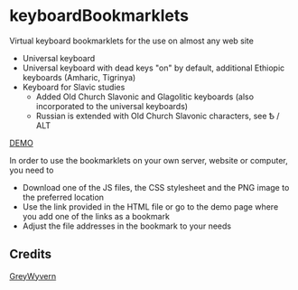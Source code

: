 # keyboardBookmarklets
Virtual keyboard bookmarklets for the use on almost any web site
 - Universal keyboard
 - Universal keyboard with dead keys "on" by default, additional Ethiopic keyboards (Amharic, Tigrinya)
 - Keyboard for Slavic studies
   - Added Old Church Slavonic and Glagolitic keyboards (also incorporated to the universal keyboards)
   - Russian is extended with Old Church Slavonic characters, see Ѣ / ALT

[DEMO](https://languagebookmarklet.de/keyboard/test.html)

In order to use the  bookmarklets on your own server, website or computer, you need to
 - Download one of the JS files, the CSS stylesheet and the PNG image to the preferred location
 - Use the link provided in the HTML file or go to the demo page where you add one of the links as a bookmark
 - Adjust the file addresses in the bookmark to your needs

Credits
-------

[GreyWyvern](http://www.greywyvern.com/code/javascript/keyboard)
